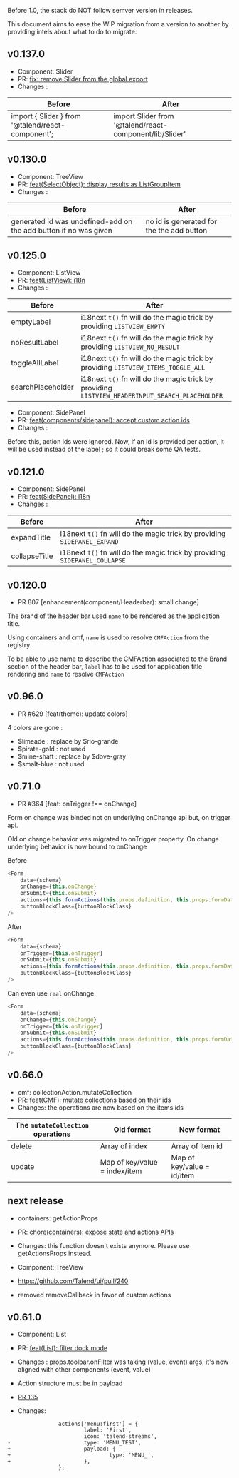 Before 1.0, the stack do NOT follow semver version in releases.

This document aims to ease the WIP migration from a version to another by providing intels about what to do to migrate.

## v0.137.0
* Component: Slider
* PR: [fix: remove Slider from the global export](https://github.com/Talend/ui/pull/932)
* Changes :

| Before | After |
|---|---|
| import { Slider } from '@talend/react-component'; | import Slider from '@talend/react-component/lib/Slider' |

## v0.130.0
* Component: TreeView
* PR: [feat(SelectObject): display results as ListGroupItem](https://github.com/Talend/ui/pull/880)
* Changes :

| Before | After |
|---|---|
| generated id was undefined-add on the add button if no was given | no id is generated for the the add button |

## v0.125.0
* Component: ListView
* PR: [feat(ListView): i18n](https://github.com/Talend/ui/pull/850)
* Changes :

| Before | After |
|---|---|
| emptyLabel | i18next `t()` fn will do the magic trick by providing `LISTVIEW_EMPTY` |
| noResultLabel | i18next `t()` fn will do the magic trick by providing `LISTVIEW_NO_RESULT` |
| toggleAllLabel | i18next `t()` fn will do the magic trick by providing `LISTVIEW_ITEMS_TOGGLE_ALL` |
| searchPlaceholder | i18next `t()` fn will do the magic trick by providing `LISTVIEW_HEADERINPUT_SEARCH_PLACEHOLDER` |

* Component: SidePanel
* PR: [feat(components/sidepanel): accept custom action ids](https://github.com/Talend/ui/pull/846)
* Changes :

Before this, action ids were ignored. Now, if an id is provided per action, it will be used instead of the label ; so it could break some QA tests.

## v0.121.0
* Component: SidePanel
* PR: [feat(SidePanel): i18n](https://github.com/Talend/ui/pull/818)
* Changes :

| Before | After |
|---|---|
| expandTitle | i18next `t()` fn will do the magic trick by providing `SIDEPANEL_EXPAND` |
| collapseTitle | i18next `t()` fn will do the magic trick by providing `SIDEPANEL_COLLAPSE` |

## v0.120.0

* PR 807 [enhancement(component/Headerbar): small change]

The brand of the header bar used `name` to be rendered as the application title.

Using containers and cmf, `name` is used to resolve `CMFAction` from the registry.

To be able to use name to describe the CMFAction associated to the Brand section of the header bar,
`label` has to be used for application title rendering and `name` to resolve `CMFAction`

## v0.96.0

* PR #629 [feat(theme): update colors]

4 colors are gone :

* $limeade : replace by $rio-grande
* $pirate-gold : not used
* $mine-shaft : replace by $dove-gray
* $smalt-blue : not used

## v0.71.0

* PR #364 [feat: onTrigger !== onChange]

Form on change was binded not on underlying onChange api but,
on trigger api.

Old on change behavior was migrated to onTrigger property.
On change underlying behavior is now bound to onChange

Before
```javascript
<Form
	data={schema}
	onChange={this.onChange}
	onSubmit={this.onSubmit}
	actions={this.formActions(this.props.definition, this.props.formData.label, onCancelAction)}
	buttonBlockClass={buttonBlockClass}
/>
```
After
```javascript
<Form
	data={schema}
	onTrigger={this.onTrigger}
	onSubmit={this.onSubmit}
	actions={this.formActions(this.props.definition, this.props.formData.label, onCancelAction)}
	buttonBlockClass={buttonBlockClass}
/>
```
Can even use `real` onChange
```javascript
<Form
	data={schema}
	onChange={this.onChange}
	onTrigger={this.onTrigger}
	onSubmit={this.onSubmit}
	actions={this.formActions(this.props.definition, this.props.formData.label, onCancelAction)}
	buttonBlockClass={buttonBlockClass}
/>
```

## v0.66.0
* cmf: collectionAction.mutateCollection
* PR: [feat(CMF): mutate collections based on their ids](https://github.com/Talend/ui/pull/264)
* Changes: the operations are now based on the items ids

| The `mutateCollection` operations | Old format | New format |
|---|---|---|
| delete | Array of index | Array of item id |
| update | Map of key/value = index/item | Map of key/value = id/item |

## next release
* containers: getActionProps
* PR: [chore(containers): expose state and actions APIs](https://github.com/Talend/ui/pull/146)
* Changes: this function doesn't exists anymore. Please use getActionsProps instead.

* Component: TreeView
* https://github.com/Talend/ui/pull/240
* removed removeCallback in favor of custom actions

## v0.61.0
* Component: List
* PR: [feat(List): filter dock mode](https://github.com/Talend/ui/pull/74)
* Changes : props.toolbar.onFilter was taking (value, event) args, it's now aligned with other components (event, value)


* Action structure must be in payload
* [PR 135](https://github.com/Talend/ui/pull/135)
* Changes:

```
                actions['menu:first'] = {
                        label: 'First',
                        icon: 'talend-streams',
-                       type: 'MENU_TEST',
+                       payload: {
+                               type: 'MENU_',
+                       },
                };
```
